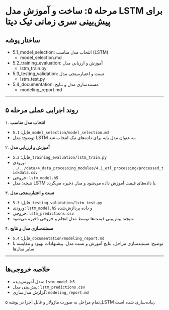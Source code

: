 # مرحله ۵: ساخت و آموزش مدل LSTM برای پیش‌بینی سری زمانی تیک دیتا

## ساختار پوشه
- 5.1_model_selection: انتخاب مدل مناسب (LSTM)
  - model_selection.md
- 5.2_training_evaluation: آموزش و ارزیابی مدل
  - lstm_train.py
- 5.3_testing_validation: تست و اعتبارسنجی مدل
  - lstm_test.py
- 5.4_documentation: مستندسازی مدل و نتایج
  - modeling_report.md

---

## روند اجرایی عملی مرحله ۵

۱. **انتخاب مدل مناسب**
   - فایل: `5.1_model_selection/model_selection.md`
   - توضیح: مدل LSTM به عنوان مدل پایه برای داده‌های تیک انتخاب شد.

۲. **آموزش و ارزیابی مدل**
   - فایل: `5.2_training_evaluation/lstm_train.py`
   - ورودی: `../../data/4_data_processing_modules/4.1_etl_processing/processed_tickdata.csv`
   - خروجی: `lstm_model.h5`
   - نتیجه: مدل LSTM با داده‌های قیمت آموزش داده می‌شود و مدل ذخیره می‌گردد.

۳. **تست و اعتبارسنجی مدل**
   - فایل: `5.3_testing_validation/lstm_test.py`
   - ورودی: `lstm_model.h5` و داده پردازش‌شده
   - خروجی: `lstm_predictions.csv`
   - نتیجه: پیش‌بینی قیمت‌ها توسط مدل انجام و خروجی ذخیره می‌شود.

۴. **مستندسازی مدل و نتایج**
   - فایل: `5.4_documentation/modeling_report.md`
   - توضیح: مستندسازی مراحل، نتایج آموزش و تست مدل، پیشنهادات بهبود و مقایسه با سایر مدل‌ها

---

## خلاصه خروجی‌ها
- مدل آموزش‌دیده: `lstm_model.h5`
- پیش‌بینی مدل: `lstm_predictions.csv`
- گزارش مدل‌سازی: `modeling_report.md`

تمام مراحل به صورت ماژولار و قابل اجرا در پوشه ۵_LSTM پیاده‌سازی شده است.

